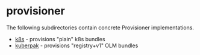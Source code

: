 # provisioner

The following subdirectories contain concrete Provisioner implementations.

- [k8s](k8s/README.md) - provisions "plain" k8s bundles
- [kuberpak](kuberpak/README.md) - provisions "registry+v1" OLM bundles

